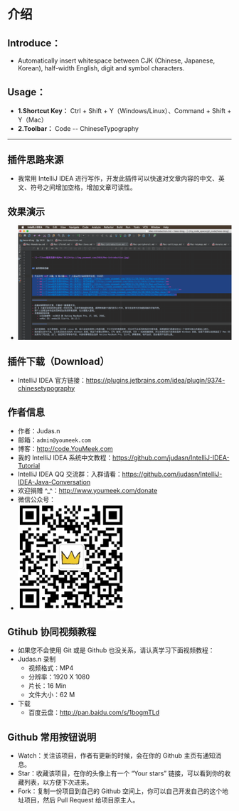 # 介绍

## Introduce：

- Automatically insert whitespace between CJK (Chinese, Japanese, Korean), half-width English, digit and symbol characters.

## Usage：

- **1.Shortcut Key：** Ctrl + Shift + Y（Windows/Linux）、Command + Shift + Y（Mac）
- **2.Toolbar：** Code -- ChineseTypography

----------------------

## 插件思路来源

- 我常用 IntelliJ IDEA 进行写作，开发此插件可以快速对文章内容的中文、英文、符号之间增加空格，增加文章可读性。


## 效果演示

- ![效果演示](github/chineseTypography.gif)

## 插件下载（Download）

- IntelliJ IDEA 官方链接：<https://plugins.jetbrains.com/idea/plugin/9374-chinesetypography>


## 作者信息

- 作者：Judas.n
- 邮箱：`admin@youmeek.com`
- 博客：<http://code.YouMeek.com>
- 我的 IntelliJ IDEA 系统中文教程：<https://github.com/judasn/IntelliJ-IDEA-Tutorial>
- IntelliJ IDEA QQ 交流群：入群请看：<https://github.com/judasn/IntelliJ-IDEA-Java-Conversation>
- 欢迎捐赠 ^_^：<http://www.youmeek.com/donate>
- 微信公众号：
- ![微信公众号](github/weixin.jpg)


## Gtihub 协同视频教程

- 如果您不会使用 Git 或是 Github 也没关系，请认真学习下面视频教程：
- Judas.n 录制
    - 视频格式：MP4
    - 分辨率：1920 X 1080
    - 片长：16 Min
    - 文件大小：62 M
- 下载
    - 百度云盘：<http://pan.baidu.com/s/1bogmTLd>

## Github 常用按钮说明

- Watch：关注该项目，作者有更新的时候，会在你的 Github 主页有通知消息。
- Star：收藏该项目，在你的头像上有一个 “Your stars” 链接，可以看到你的收藏列表，以方便下次进来。
- Fork：复制一份项目到自己的 Github 空间上，你可以自己开发自己的这个地址项目，然后 Pull Request 给项目原主人。 
